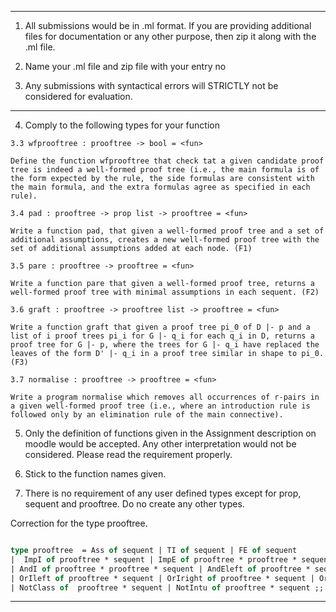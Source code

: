
---

1. All submissions would be in .ml format. If you are providing additional files for documentation or any other purpose, then zip it along with the .ml file.

2. Name your .ml file and zip file with your entry no

3. Any submissions with syntactical errors will STRICTLY not be considered for evaluation.

---

<!-- 1. Note the syntactical correction in the prooftree type. -->

<!-- 2. Strictly follow the prooftree type provided after correction (given below the instructions). -->

<!-- 3. Only accepted type of "prop set" is "prop list" based on the type prop provided in Assignment2. Do not assume any other type. 
    `type sequent = prop list * prop`
-->

4. Comply to the following types for your function
<!--     
    3.1 ht : prooftree -> int = <fun>
    
    Define the function ht, which returns the height of a prooftree.

    3.2 size : prooftree -> int = <fun>
    
    Define the function size, which returns the number of nodes (rules used) in a prooftree
-->
    3.3 wfprooftree : prooftree -> bool = <fun>
    
    Define the function wfprooftree that check tat a given candidate proof tree is indeed a well-formed proof tree (i.e., the main formula is of the form expected by the rule, the side formulas are consistent with the main formula, and the extra formulas agree as specified in each rule).

    3.4 pad : prooftree -> prop list -> prooftree = <fun>
    
    Write a function pad, that given a well-formed proof tree and a set of additional assumptions, creates a new well-formed proof tree with the set of additional assumptions added at each node. (F1)

    3.5 pare : prooftree -> prooftree = <fun>
    
    Write a function pare that given a well-formed proof tree, returns a well-formed proof tree with minimal assumptions in each sequent. (F2)

    3.6 graft : prooftree -> prooftree list -> prooftree = <fun>
    
    Write a function graft that given a proof tree pi_0 of D |- p and a list of i proof trees pi_i for G |- q_i for each q_i in D, returns a proof tree for G |- p, where the trees for G |- q_i have replaced the leaves of the form D' |- q_i in a proof tree similar in shape to pi_0. (F3)

    3.7 normalise : prooftree -> prooftree = <fun>
    
    Write a program normalise which removes all occurrences of r-pairs in a given well-formed proof tree (i.e., where an introduction rule is followed only by an elimination rule of the main connective).

5. Only the definition of functions given in the Assignment description on moodle would be accepted. Any other interpretation would not be considered. Please read the requirement properly.

6. Stick to the function names given.

7. There is no requirement of any user defined types except for prop, sequent and prooftree. Do no create any other types.

Correction for the type prooftree.

```ocaml

type prooftree  = Ass of sequent | TI of sequent | FE of sequent
|  ImpI of prooftree * sequent | ImpE of prooftree * prooftree * sequent
| AndI of prooftree * prooftree * sequent | AndEleft of prooftree * sequent | AndEright of prooftree * sequent
| OrIleft of prooftree * sequent | OrIright of prooftree * sequent | OrE of prooftree * prooftree * prooftree * sequent
| NotClass of  prooftree * sequent | NotIntu of prooftree * sequent ;;

```
---


